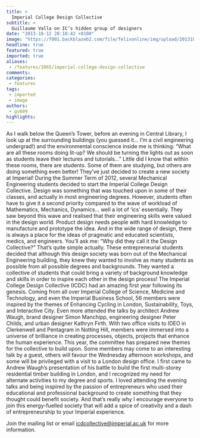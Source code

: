 ```yaml
---
title: >
  Imperial College Design Collective
subtitle: >
  Guillaume Valla on IC’s hidden group of designers
date: "2013-10-12 20:10:42 +0100"
image: "https://f001.backblazeb2.com/file/felixonline/img/upload/201310122110-jal08-imperial-design-collective.png"
headline: true
featured: true
imported: true
aliases:
 - /features/3865/imperial-college-design-collective
comments:
categories:
 - features
tags:
 - imported
 - image
authors:
 - gv609
highlights:
---
```


As I walk below the Queen’s Tower, before an evening in Central Library, I look up at the surrounding buildings (you guessed it… I’m a civil engineering undergrad!) and the environmental conscience inside me is thinking: “What are all these rooms doing lit-up? We should be turning the lights out as soon as students leave their lectures and tutorials...” Little did I know that within these rooms, there are students. Some of them are studying, but others are doing something even better! They’ve just decided to create a new society at Imperial!
 During the Summer Term of 2012, several Mechanical Engineering students decided to start the Imperial College Design Collective. Design was something that was touched upon in some of their classes, and actually in most engineering degrees. However, students often have to give it a second priority compared to the wave of workload of Mathematics, Mechanics, Dynamics… well a lot of ‘ics’ essentially. They saw beyond this wave and realised that their engineering skills were valued in the design world. Product design needs people with hard knowledge to manufacture and prototype the idea. And in the wide range of design, there is always a place for the ideas of pragmatic and educated scientists, medics, and engineers.
 You’ll ask me: “Why did they call it the Design Collective?” That’s quite simple actually. These entrepreneurial students decided that although this design society was born out of the Mechanical Engineering building, they knew they wanted to involve as many students as possible from all possible degrees and backgrounds. They wanted a collective of students that could bring a variety of background knowledge and skills in order to inspire each other in the design process!
 The Imperial College Design Collective (ICDC) had an amazing first year following its genesis. Coming from all over Imperial College of Science, Medicine and Technology, and even the Imperial Business School, 56 members were inspired by the themes of Enhancing Cycling in London, Sustainability, Toys, and Interactive City. Even more attended the talks by architect Andrew Waugh, brand designer Simon Manchipp, engineering designer Peter Childs, and urban designer Kathryn Firth. With two office visits to IDEO in Clerkenwell and Pentagram in Notting Hill, members were immersed into a universe of brilliance in creating processes, objects, projects that enhance the human experience.
 This year, the committee has prepared new themes for the collective to build upon. Some members may come to an interesting talk by a guest, others will favour the Wednesday afternoon workshops, and some will be privileged with a visit to a London design office.
 I first came to Andrew Waugh’s presentation of his battle to build the first multi-storey residential timber building in London, and I recognized my need for alternate activities to my degree and sports. I loved attending the evening talks and being inspired by the passion of entrepreneurs who used their educational and professional background to create something that they thought could benefit society. And that’s really why I encourage everyone to join this energy-fuelled society that will add a spice of creativity and a dash of entrepreneurship to your Imperial experience.

Join the mailing list or email
 icdcollective@imperial.ac.uk
 for more information.
